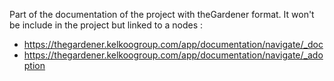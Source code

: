 Part of the documentation of the project with theGardener format.
It won't be include in the project but linked to a nodes : 
- https://thegardener.kelkoogroup.com/app/documentation/navigate/_doc
- https://thegardener.kelkoogroup.com/app/documentation/navigate/_adoption